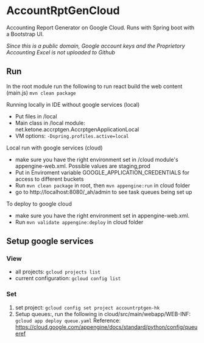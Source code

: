 # AccountRptGenCloud #
Accounting Report Generator on Google Cloud. Runs with Spring boot with a Bootstrap UI.

*Since this is a public domain, Google account keys and the Proprietory Accounting Excel is not uploaded to Github* 

## Run ##
In the root module run the following to run react build the web content (main.js)
`mvn clean package`

Running locally in IDE without google services (local)
* Put files in /local
* Main class in /local module: net.ketone.accrptgen.AccrptgenApplicationLocal 
* VM options: `-Dspring.profiles.active=local`

Local run with google services (cloud)
* make sure you have the right environment set in /cloud module's appengine-web.xml. Possible values are staging,prod
* Put in Enviroment variable GOOGLE_APPLICATION_CREDENTIALS for access to different buckets
* Run `mvn clean package` in root, then `mvn appengine:run` in cloud folder
* go to http://localhost:8080/_ah/admin to see task queues being set up

To deploy to google cloud
* make sure you have the right environment set in appengine-web.xml.
* Run `mvn validate appengine:deploy` in cloud folder

## Setup google services ## 

### View ###
- all projects: `gcloud projects list`
- current configuration: `gcloud config list`

### Set ###
1. set project: `gcloud config set project accountrptgen-hk`
2. Setup queues:, run the following in cloud/src/main/webapp/WEB-INF: `gcloud app deploy queue.yaml`
Reference:
https://cloud.google.com/appengine/docs/standard/python/config/queueref


